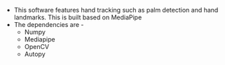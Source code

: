 * This software features hand tracking such as palm detection and hand landmarks. This is built based on MediaPipe
* The dependencies are - 
  * Numpy
  * Mediapipe
  * OpenCV
  * Autopy
